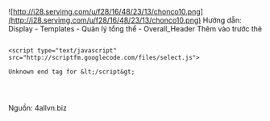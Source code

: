 ![http://i28.servimg.com/u/f28/16/48/23/13/chonco10.png](http://i28.servimg.com/u/f28/16/48/23/13/chonco10.png)
Hướng dẫn:
Display - Templates - Quản lý tổng thể - Overall\_Header
Thêm vào trước thẻ



```

<script type="text/javascript" src="http://scriptfm.googlecode.com/files/select.js">

Unknown end tag for &lt;/script&gt;




```
Nguồn: 4allvn.biz